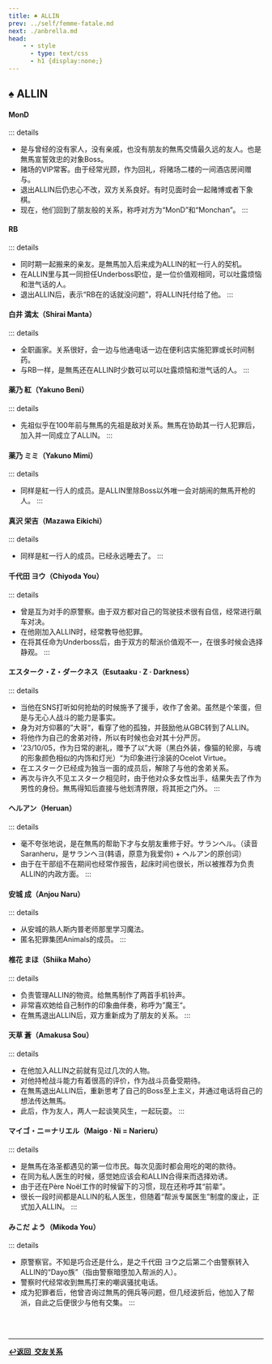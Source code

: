 ```yaml
---
title: ♠️ ALLIN
prev: ../self/femme-fatale.md
next: ./anbrella.md
head:
    - - style
      - type: text/css
      - h1 {display:none;}
---
```

## <span class="underline-blue">♠️ ALLIN</span>

#### <span style="font-weight:bold;">MonD</span>
::: details
- 是与曾经的没有家人，没有亲戚，也没有朋友的無馬交情最久远的友人。也是無馬宣誓效忠的对象Boss。
- 赌场的VIP常客。由于经常光顾，作为回礼，将赌场二楼的一间酒店房间赠与。
- 退出ALLIN后仍忠心不改，双方关系良好。有时见面时会一起赌博或者下象棋。
- 现在，他们回到了朋友般的关系，称呼对方为“MonD”和“Monchan”。
:::
#### <span style="font-weight:bold;">RB</span>
::: details
- 同时期一起搬来的亲友。是無馬加入后来成为ALLIN的紅一行人的契机。
- 在ALLIN里与其一同担任Underboss职位，是一位价值观相同，可以吐露烦恼和泄气话的人。
- 退出ALLIN后，表示“RB在的话就没问题”，将ALLIN托付给了他。
:::
#### <span style="font-weight:bold;">白井 満太（Shirai Manta）</span>
::: details
- 全职画家。关系很好，会一边与他通电话一边在便利店实施犯罪或长时间制药。
- 与RB一样，是無馬还在ALLIN时少数可以可以吐露烦恼和泄气话的人。
:::
#### <span style="font-weight:bold;">薬乃 紅（Yakuno Beni）</span>
::: details
- 先祖似乎在100年前与無馬的先祖是敌对关系。無馬在协助其一行人犯罪后，加入并一同成立了ALLIN。
:::
#### <span style="font-weight:bold;">薬乃 ミミ（Yakuno Mimi）</span>
::: details
- 同样是紅一行人的成员。是ALLIN里除Boss以外唯一会对胡闹的無馬开枪的人。
:::
#### <span style="font-weight:bold;">真沢 栄吉（Mazawa Eikichi）</span>
::: details
- 同样是紅一行人的成员。已经永远睡去了。
:::
#### <span style="font-weight:bold;">千代田 ヨウ（Chiyoda You）</span>
::: details
- 曾是互为对手的原警察。由于双方都对自己的驾驶技术很有自信，经常进行飙车对决。
- 在他刚加入ALLIN时，经常教导他犯罪。
- 在将其任命为Underboss后，由于双方的帮派价值观不一，在很多时候会选择静观。
:::
#### <span style="font-weight:bold;">エスターク・Z・ダークネス（Esutaaku · Z · Darkness）</span>
::: details
- 当他在SNS打听如何抢劫的时候施予了援手，收作了舍弟。虽然是个笨蛋，但是与无心人战斗的能力是事实。
- 身为对方仰慕的”大哥“，看穿了他的孤独，并鼓励他从GBC转到了ALLIN。
- 将他作为自己的舍弟对待，所以有时候也会对其十分严厉。
- '23/10/05，作为日常的谢礼，赠予了以”大哥（黑白外装，像猫的轮廓，与魂的形象颜色相似的内饰和灯光）“为印象进行涂装的Ocelot Virtue。
- 在エスターク已经成为独当一面的成员后，解除了与他的舍弟关系。
- 再次与许久不见エスターク相见时，由于他对众多女性出手，结果失去了作为男性的身份。無馬得知后直接与他划清界限，将其拒之门外。
:::
#### <span style="font-weight:bold;">ヘルアン（Heruan）</span>
::: details
- 毫不夸张地说，是在無馬的帮助下才与女朋友重修于好。サランヘル。（读音Saranheru，是サランヘヨ(韩语，原意为我爱你) + ヘルアン的原创词）
- 由于在干部组不在期间也经常作报告，起床时间也很长，所以被推荐为负责ALLIN的内政方面。
:::
#### <span style="font-weight:bold;">安城 成（Anjou Naru）</span>
::: details
- 从安城的熟人斯内普老师那里学习魔法。
- 匿名犯罪集团Animals的成员。
:::
#### <span style="font-weight:bold;">椎花 まほ（Shiika Maho）</span>
::: details
- 负责管理ALLIN的物资。给無馬制作了两首手机铃声。
- 非常喜欢她给自己制作的印象曲伴奏，称呼为”魔王“。
- 在無馬退出ALLIN后，双方重新成为了朋友的关系。
:::
#### <span style="font-weight:bold;">天草 蒼（Amakusa Sou）</span>
::: details
- 在他加入ALLIN之前就有见过几次的人物。
- 对他持枪战斗能力有着很高的评价，作为战斗员备受期待。
- 在無馬退出ALLIN后，重新思考了自己的Boss至上主义，并通过电话将自己的想法传达無馬。
- 此后，作为友人，两人一起谈笑风生，一起玩耍。
:::
#### <span style="font-weight:bold;">マイゴ・ニ＝ナリエル（Maigo · Ni = Narieru）</span>
::: details
- 是無馬在洛圣都遇见的第一位市民。每次见面时都会用吃的喝的款待。
- 在同为私人医生的时候，感觉她应该会和ALLIN合得来而选择劝诱。
- 由于还在Père Noël工作的时候留下的习惯，现在还称呼其“前辈”。
- 很长一段时间都是ALLIN的私人医生，但随着“帮派专属医生”制度的废止，正式加入ALLIN。
:::
#### <span style="font-weight:bold;">みこだ よう（Mikoda You）</span>
::: details
- 原警察官。不知是巧合还是什么，是之千代田 ヨウ之后第二个由警察转入ALLIN的“Dayo族”（指由警察暗堕加入帮派的人）。
- 警察时代经常收到無馬打来的嘲讽骚扰电话。
- 成为犯罪者后，他曾咨询过無馬的佣兵等问题，但几经波折后，他加入了帮派，自此之后便很少与他有交集。
:::
<br>
<br>

---

<div class="return-link">
    <a class="route-link" href="/wiki/friendship/"><b>↩️返回&ensp;交友关系</b></a>
</div>